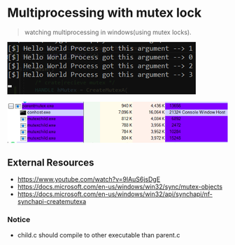 # Multiprocessing with mutex lock

> watching multiprocessing in windows(using mutex locks).

![multiprocessing_program_output](https://github.com/IlayG01/os_concepts_windows/blob/master/multiprocessing_mutex/Images/output.png)

![multiprocessing_in_procexp](https://github.com/IlayG01/os_concepts_windows/blob/master/multiprocessing_mutex/Images/multiprocessing.png)

## External Resources

- https://www.youtube.com/watch?v=9lAuS6jsDgE
- https://docs.microsoft.com/en-us/windows/win32/sync/mutex-objects
- https://docs.microsoft.com/en-us/windows/win32/api/synchapi/nf-synchapi-createmutexa

### Notice

- child.c should compile to other executable than parent.c
